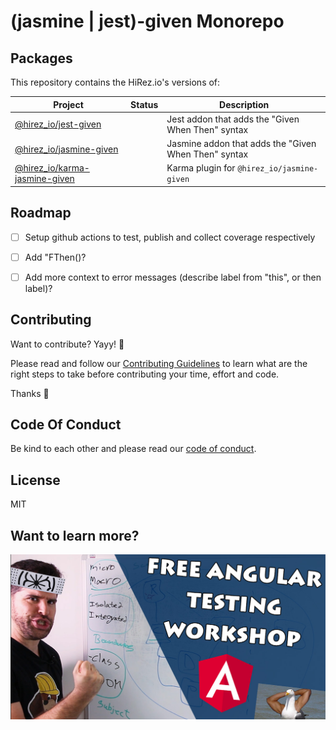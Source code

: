 # (jasmine | jest)-given Monorepo


## Packages
This repository contains the HiRez.io's versions of:



| Project | Status | Description |
|---------|--------|-------------|
| [@hirez_io/jest-given]          | | Jest addon that adds the "Given When Then" syntax|
| [@hirez_io/jasmine-given]                | | Jasmine addon that adds the "Given When Then" syntax |
| [@hirez_io/karma-jasmine-given]             |  | Karma plugin for `@hirez_io/jasmine-given` |


[@hirez_io/jest-given]: https://github.com/hirezio/given/tree/master/packages/jest-given
[@hirez_io/jasmine-given]: https://github.com/hirezio/given/tree/master/packages/jasmine-given
[@hirez_io/karma-jasmine-given]: https://github.com/hirezio/given/tree/master/packages/karma-jasmine-given

## Roadmap

* [ ] Setup github actions to test, publish and collect coverage respectively
* [ ] Add "FThen()?
* [ ] Add more context to error messages (describe label from "this", or then label)?



## Contributing

Want to contribute? Yayy! 🎉

Please read and follow our [Contributing Guidelines](CONTRIBUTING.md) to learn what are the right steps to take before contributing your time, effort and code. 

Thanks 🙏


## Code Of Conduct
Be kind to each other and please read our [code of conduct](CODE_OF_CONDUCT.md).

## License
MIT

## Want to learn more?

<div align="center">
  <a href="https://learn.hirez.io/?utm_source=github&utm_medium=link&utm_campaign=given">
    <img src="for-readme/test-angular.jpg"
      alt="TestAngular.com - Free Angular Testing Workshop - The Roadmap to Angular Testing Mastery"
      width="600"
    />
  </a>
</div>